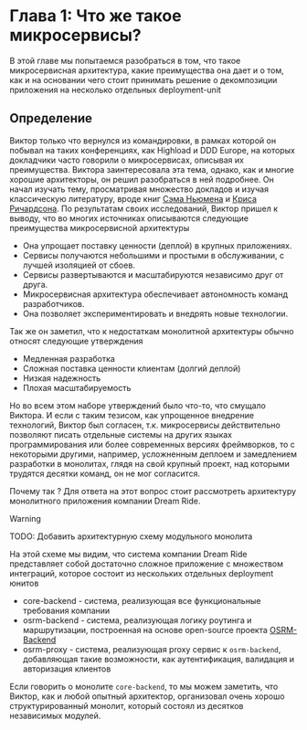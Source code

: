 # Глава 1: Что же такое микросервисы?

В этой главе мы попытаемся разобраться в том, что такое микросервисная архитектура, какие преимущества она дает и о том, как и на основании чего стоит принимать решение о декомпозиции приложения на несколько отдельных deployment-unit

## Определение

Виктор только что вернулся из командировки, в рамках которой он побывал на таких конференциях, как Highload и DDD Europe, на которых докладчики часто говорили о микросервисах, описывая их преимущества. Виктора заинтересовала эта тема, однако, как и многие хорошие архитекторы, он решил разобраться в ней подробнее. Он начал изучать тему, просматривая множество докладов и изучая классическую литературу, вроде книг [Сэма Ньюмена]() и [Криса Ричардсона](). По результатам своих исследований, Виктор пришел к выводу, что во многих источниках описываются следующие преимущества микросервисной архитектуры

- Она упрощает поставку ценности (деплой) в крупных приложениях.
- Сервисы получаются небольшими и простыми в обслуживании, с лучшей изоляцией от сбоев.
- Сервисы развертываются и масштабируются независимо друг от друга.
- Микросервисная архитектура обеспечивает автономность команд разработчиков.
- Она позволяет экспериментировать и внедрять новые технологии.

Так же он заметил, что к недостаткам монолитной архитектуры обычно относят следующие утверждения

- Медленная разработка
- Сложная поставка ценности клиентам (долгий деплой)
- Низкая надежность
- Плохая масштабируемость

Но во всем этом наборе утверждений было что-то, что смущало Виктора. И если с таким тезисом, как упрощенное внедрение технологий, Виктор был согласен, т.к. микросервисы действительно позволяют писать отдельные системы на других языках программирования или более современных версиях фреймворков, то с некоторыми другими, например, усложненным деплоем и замедлением разработки в монолитах, глядя на свой крупный проект, над которыми трудятся десятки команд, он не мог согласится.

Почему так ? Для ответа на этот вопрос стоит рассмотреть архитектуру монолитного приложения компании Dream Ride.

> [!WARNING]
>
> TODO: Добавить архитектурную схему модульного монолита

На этой схеме мы видим, что система компании Dream Ride представляет собой достаточно сложное приложение с множеством интеграций, которое состоит из нескольких отдельных deployment юнитов

- core-backend - система, реализующая все функциональные требования компании
- osrm-backend - система, реализующая логику роутинга и маршрутизации, построенная на основе open-source проекта [OSRM-Backend](https://github.com/Project-OSRM/osrm-backend)
- osrm-proxy - система, реализующая proxy сервис к `osrm-backend`, добавляющая такие возможности, как аутентификация, валидация и авторизация клиентов

Если говорить о монолите `core-backend`, то мы можем заметить, что Виктор, как и любой опытный архитектор, организовал очень хорошо структурированный монолит, который состоял из десятков независимых модулей.
